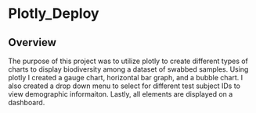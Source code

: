 # Plotly_Deploy
## Overview 
The purpose of this project was to utilize plotly to create different types of charts to display biodiversity among a dataset of swabbed samples. Using plotly I created a gauge chart, horizontal bar graph, and a bubble chart. I also created a drop down menu to select for different test subject IDs to view demographic informaiton. Lastly, all elements are displayed on a dashboard.
